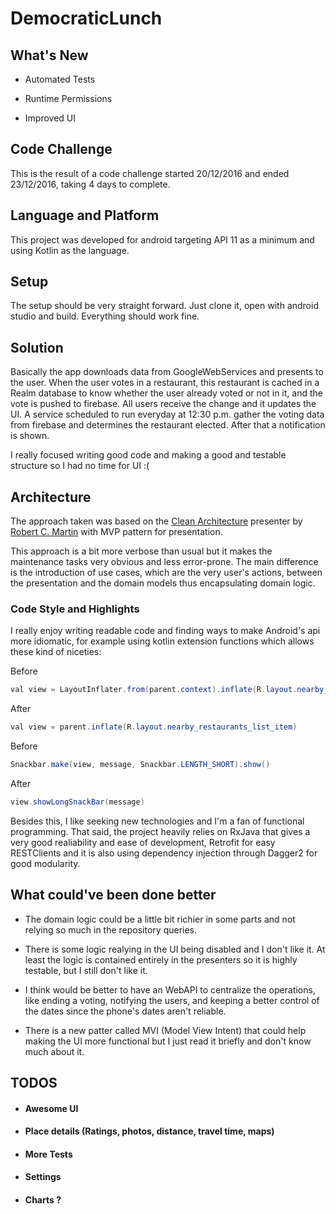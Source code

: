 # DemocraticLunch

## What's New

* Automated Tests

* Runtime Permissions

* Improved UI

## Code Challenge

This is the result of a code challenge started 20/12/2016 and ended 23/12/2016, taking 4 days to complete.

## Language and Platform

This project was developed for android targeting API 11 as a minimum and using Kotlin as the language.

## Setup

The setup should be very straight forward. Just clone it, open with android studio and build.
Everything should work fine.

## Solution

Basically the app downloads data from GoogleWebServices and presents to the user. When the user votes in a restaurant, this restaurant is cached in a Realm database to know whether the user already voted or not in it, and the vote is pushed to firebase. All users receive the change and it updates the UI.
A service scheduled to run everyday at 12:30 p.m. gather the voting data from firebase and determines the restaurant elected. 
After that a notification is shown.

I really focused writing good code and making a good and testable structure so I had no time for UI :(

## Architecture

The approach taken was based on the [Clean Architecture](https://8thlight.com/blog/uncle-bob/2012/08/13/the-clean-architecture.html) 
presenter by [Robert C. Martin](http://blog.cleancoder.com/) with MVP pattern for presentation.

This approach is a bit more verbose than usual but it makes the maintenance tasks very obvious and less error-prone.
The main difference is the introduction of use cases, which are the very user's actions, between the presentation and the domain models thus encapsulating
domain logic.

### Code Style and Highlights

I really enjoy writing readable code and finding ways to make Android's api more idiomatic, for example using kotlin extension functions which allows these kind of niceties:

Before
```java
val view = LayoutInflater.from(parent.context).inflate(R.layout.nearby_restaurants_list_item, parent, false)
```
After
````java
val view = parent.inflate(R.layout.nearby_restaurants_list_item)
````

Before
```java
Snackbar.make(view, message, Snackbar.LENGTH_SHORT).show()
```
After
```java
view.showLongSnackBar(message)
```

Besides this, I like seeking new technologies and I'm a fan of functional programming. That said, the project heavily relies on RxJava
that gives a very good realiability and ease of development, Retrofit for easy RESTClients and it is also using dependency injection through Dagger2 for good modularity.

## What could've been done better

* The domain logic could be a little bit richier in some parts and not relying so much in the repository queries.

* There is some logic realying in the UI being disabled and I don't like it. At least the logic is contained entirely in the presenters so it is highly testable, but I still don't like it.

* I think would be better to have an WebAPI to centralize the operations, like ending a voting, notifying the users, and keeping a better control of the dates since the phone's dates aren't reliable.

* There is a new patter called MVI (Model View Intent) that could help making the UI more functional but I just read it briefly and don't know much about it.

## TODOS

* #### Awesome UI

* #### Place details (Ratings, photos, distance, travel time, maps)

* #### More Tests

* #### Settings

* ####  Charts ?
